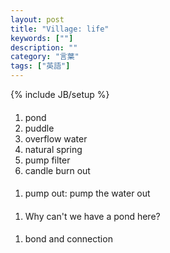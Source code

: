 ```yaml
---
layout: post
title: "Village: life"
keywords: [""]
description: ""
category: "言葉"
tags: ["英語"]
---
```

{% include JB/setup %}


####
1. pond
2. puddle
3. overflow water
4. natural spring
5. pump filter
6. candle burn out


####
1. pump out: pump the water out

####
1. Why can't we have a pond here?

####
1. bond and connection
